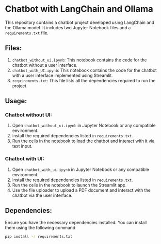 # Chatbot with LangChain and Ollama

This repository contains a chatbot project developed using LangChain and the Ollama model. It includes two Jupyter Notebook files and a `requirements.txt` file.

## Files:

1. `chatbot_without_ui.ipynb`: This notebook contains the code for the chatbot without a user interface.
2. `chatbot_with_UI.ipynb`: This notebook contains the code for the chatbot with a user interface implemented using Streamlit.
3. `requirements.txt`: This file lists all the dependencies required to run the project.

## Usage:

### Chatbot without UI:
1. Open `chatbot_without_ui.ipynb` in Jupyter Notebook or any compatible environment.
2.  Install the required dependencies listed in `requirements.txt`.
3. Run the cells in the notebook to load the chatbot and interact with it via text input.

### Chatbot with UI:
1. Open `chatbot_with_ui.ipynb` in Jupyter Notebook or any compatible environment.
2. Install the required dependencies listed in `requirements.txt`.
3. Run the cells in the notebook to launch the Streamlit app.
4. Use the file uploader to upload a PDF document and interact with the chatbot via the user interface.

## Dependencies:

Ensure you have the necessary dependencies installed. You can install them using the following command:

```bash
pip install -r requirements.txt
